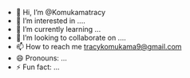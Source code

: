 - 👋 Hi, I’m @Komukamatracy
- 👀 I’m interested in ....
- 🌱 I’m currently learning ...
- 💞️ I’m looking to collaborate on ....
- 📫 How to reach me tracykomukama9@gmail.com 
- 😄 Pronouns: ...
- ⚡ Fun fact: ...

<!---
Komukamatracy/Komukamatracy is a ✨ special ✨ repository because its `README.md` (this file) appears on your GitHub profile.
You can click the Preview link to take a look at your changes.
--->
